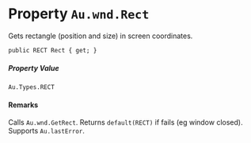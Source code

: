 # Property `Au.wnd.Rect`

Gets rectangle (position and size) in screen coordinates.

```
public RECT Rect { get; }
```

##### Property Value

`Au.Types.RECT`

#### Remarks

Calls `Au.wnd.GetRect`. Returns `default(RECT)` if fails (eg window closed). Supports `Au.lastError`.